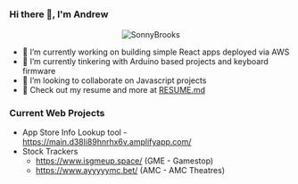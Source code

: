 ### Hi there 👋, I'm Andrew


<p align="center">&nbsp;<img align="center" src="https://github-readme-stats.vercel.app/api?username=SonnyBrooks&theme=algolia&show_icons=true" alt="SonnyBrooks"/></p>


- 🔭 I’m currently working on building simple React apps deployed via AWS
- 🌱 I’m currently tinkering with Arduino based projects and keyboard firmware
- 👯 I’m looking to collaborate on Javascript projects
- 👀 Check out my resume and more at [RESUME.md](https://github.com/SonnyBrooks/RESUME.md)

### Current Web Projects
* App Store Info Lookup tool - https://main.d38li89hnrhx6v.amplifyapp.com/
* Stock Trackers
  * https://www.isgmeup.space/ (GME - Gamestop)
  * https://www.ayyyyymc.bet/ (AMC - AMC Theatres)
